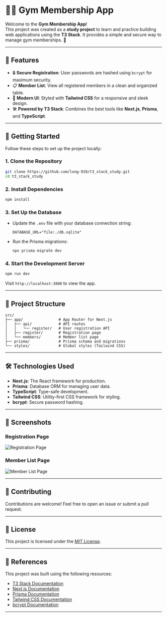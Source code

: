 # 🏋️‍♂️ Gym Membership App

Welcome to the **Gym Membership App**!  
This project was created as a **study project** to learn and practice building web applications using the **T3 Stack**. It provides a simple and secure way to manage gym memberships. 🚀

---

## 🌟 Features

- 🔒 **Secure Registration**: User passwords are hashed using `bcrypt` for maximum security.
- 📋 **Member List**: View all registered members in a clean and organized table.
- 🎨 **Modern UI**: Styled with **Tailwind CSS** for a responsive and sleek design.
- 🛠️ **Powered by T3 Stack**: Combines the best tools like **Next.js**, **Prisma**, and **TypeScript**.

---

## 🚀 Getting Started

Follow these steps to set up the project locally:

### 1. Clone the Repository

```bash
git clone https://github.com/long-910/t3_stack_study.git
cd t3_stack_study
```

### 2. Install Dependencies

```bash
npm install
```

### 3. Set Up the Database

- Update the `.env` file with your database connection string:
  ```env
  DATABASE_URL="file:./db.sqlite"
  ```
- Run the Prisma migrations:
  ```bash
  npx prisma migrate dev
  ```

### 4. Start the Development Server

```bash
npm run dev
```

Visit `http://localhost:3000` to view the app.

---

## 📂 Project Structure

```plaintext
src/
├── app/                # App Router for Next.js
│   ├── api/            # API routes
│   │   └── register/   # User registration API
│   ├── register/       # Registration page
│   └── members/        # Member list page
├── prisma/             # Prisma schema and migrations
└── styles/             # Global styles (Tailwind CSS)
```

---

## 🛠️ Technologies Used

- **Next.js**: The React framework for production.
- **Prisma**: Database ORM for managing user data.
- **TypeScript**: Type-safe development.
- **Tailwind CSS**: Utility-first CSS framework for styling.
- **bcrypt**: Secure password hashing.

---

## 📸 Screenshots

### Registration Page

![Registration Page](https://via.placeholder.com/800x400?text=Registration+Page)

### Member List Page

![Member List Page](https://via.placeholder.com/800x400?text=Member+List+Page)

---

## 🤝 Contributing

Contributions are welcome! Feel free to open an issue or submit a pull request.

---

## 📜 License

This project is licensed under the [MIT License](LICENSE).

---

## 📖 References

This project was built using the following resources:

- [T3 Stack Documentation](https://create.t3.gg/)
- [Next.js Documentation](https://nextjs.org/docs)
- [Prisma Documentation](https://www.prisma.io/docs)
- [Tailwind CSS Documentation](https://tailwindcss.com/docs)
- [bcrypt Documentation](https://github.com/kelektiv/node.bcrypt.js#readme)

---
